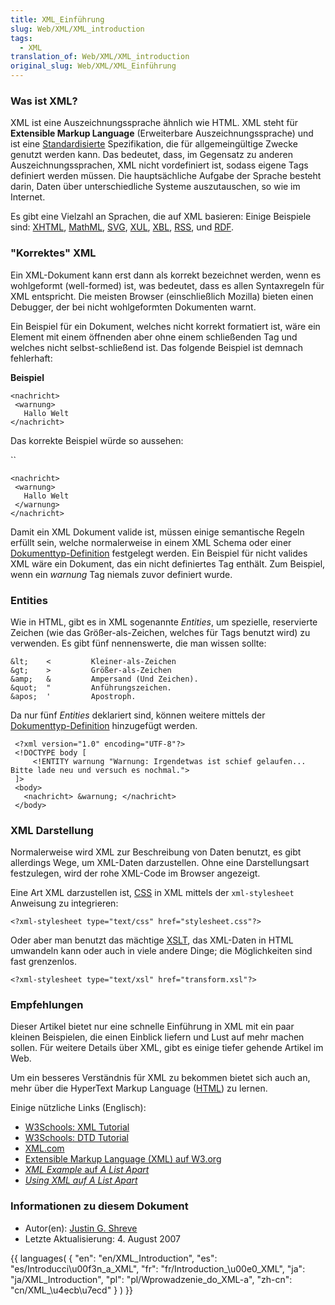 ```yaml
---
title: XML_Einführung
slug: Web/XML/XML_introduction
tags:
  - XML
translation_of: Web/XML/XML_introduction
original_slug: Web/XML/XML_Einführung
---
```

### Was ist XML?

XML ist eine Auszeichnungssprache ähnlich wie HTML. XML steht für **Extensible Markup Language** (Erweiterbare Auszeichnungssprache) und ist eine [Standardisierte](http://www.w3.org/) Spezifikation, die für allgemeingültige Zwecke genutzt werden kann. Das bedeutet, dass, im Gegensatz zu anderen Auszeichnungssprachen, XML nicht vordefiniert ist, sodass eigene Tags definiert werden müssen. Die hauptsächliche Aufgabe der Sprache besteht darin, Daten über unterschiedliche Systeme auszutauschen, so wie im Internet.

Es gibt eine Vielzahl an Sprachen, die auf XML basieren: Einige Beispiele sind: [XHTML](/de/XHTML "de/XHTML"), [MathML](/de/MathML "de/MathML"), [SVG](/de/SVG "de/SVG"), [XUL](/de/XUL "de/XUL"), [XBL](/de/XBL "de/XBL"), [RSS](/de/RSS "de/RSS"), und [RDF](/de/RDF "de/RDF").

### "Korrektes" XML

Ein XML-Dokument kann erst dann als korrekt bezeichnet werden, wenn es wohlgeformt (well-formed) ist, was bedeutet, dass es allen Syntaxregeln für XML entspricht. Die meisten Browser (einschließlich Mozilla) bieten einen Debugger, der bei nicht wohlgeformten Dokumenten warnt.

Ein Beispiel für ein Dokument, welches nicht korrekt formatiert ist, wäre ein Element mit einem öffnenden aber ohne einem schließenden Tag und welches nicht selbst-schließend ist. Das folgende Beispiel ist demnach fehlerhaft:

**Beispiel**

    <nachricht>
     <warnung>
       Hallo Welt
    </nachricht>

Das korrekte Beispiel würde so aussehen:

``

    <nachricht>
     <warnung>
       Hallo Welt
     </warnung>
    </nachricht>

Damit ein XML Dokument valide ist, müssen einige semantische Regeln erfüllt sein, welche normalerweise in einem XML Schema oder einer [Dokumenttyp-Definition](/de/DTD "de/DTD") festgelegt werden. Ein Beispiel für nicht valides XML wäre ein Dokument, das ein nicht definiertes Tag enthält. Zum Beispiel, wenn ein _warnung_ Tag niemals zuvor definiert wurde.

### Entities

Wie in HTML, gibt es in XML sogenannte _Entities_, um spezielle, reservierte Zeichen (wie das Größer-als-Zeichen, welches für Tags benutzt wird) zu verwenden. Es gibt fünf nennenswerte, die man wissen sollte:

    &lt; 	< 	      Kleiner-als-Zeichen
    &gt; 	> 	      Größer-als-Zeichen
    &amp; 	& 	      Ampersand (Und Zeichen).
    &quot; 	" 	      Anführungszeichen.
    &apos; 	' 	      Apostroph.

Da nur fünf _Entities_ deklariert sind, können weitere mittels der [Dokumenttyp-Definition](/de/DTD "de/DTD") hinzugefügt werden.

     <?xml version="1.0" encoding="UTF-8"?>
     <!DOCTYPE body [
         <!ENTITY warnung "Warnung: Irgendetwas ist schief gelaufen... Bitte lade neu und versuch es nochmal.">
     ]>
     <body>
       <nachricht> &warnung; </nachricht>
     </body>

### XML Darstellung

Normalerweise wird XML zur Beschreibung von Daten benutzt, es gibt allerdings Wege, um XML-Daten darzustellen. Ohne eine Darstellungsart festzulegen, wird der rohe XML-Code im Browser angezeigt.

Eine Art XML darzustellen ist, [CSS](/de/CSS "de/CSS") in XML mittels der `xml-stylesheet` Anweisung zu integrieren:

    <?xml-stylesheet type="text/css" href="stylesheet.css"?>

Oder aber man benutzt das mächtige [XSLT](/de/XSLT "de/XSLT"), das XML-Daten in HTML umwandeln kann oder auch in viele andere Dinge; die Möglichkeiten sind fast grenzenlos.

    <?xml-stylesheet type="text/xsl" href="transform.xsl"?>

### Empfehlungen

Dieser Artikel bietet nur eine schnelle Einführung in XML mit ein paar kleinen Beispielen, die einen Einblick liefern und Lust auf mehr machen sollen. Für weitere Details über XML, gibt es einige tiefer gehende Artikel im Web.

Um ein besseres Verständnis für XML zu bekommen bietet sich auch an, mehr über die HyperText Markup Language ([HTML](/de/HTML "de/HTML")) zu lernen.

Einige nützliche Links (Englisch):

- [W3Schools: XML Tutorial](http://www.w3schools.com/xml/)
- [W3Schools: DTD Tutorial](http://www.w3schools.com/dtd/)
- [XML.com](http://www.xml.com/)
- [Extensible Markup Language (XML) auf W3.org](http://www.w3.org/XML/)
- [_XML Example_ auf _A List Apart_](http://www.alistapart.com/d/usingxml/xml_uses_a.html)
- [_Using XML auf A List Apart_](http://www.alistapart.com/articles/usingxml/)

### Informationen zu diesem Dokument

- Autor(en): [Justin G. Shreve](http://justinshreve.com)
- Letzte Aktualisierung: 4. August 2007

{{ languages( { "en": "en/XML_Introduction", "es": "es/Introducci\u00f3n_a_XML", "fr": "fr/Introduction\_\u00e0\_XML", "ja": "ja/XML_Introduction", "pl": "pl/Wprowadzenie_do_XML-a", "zh-cn": "cn/XML\_\u4ecb\u7ecd" } ) }}
